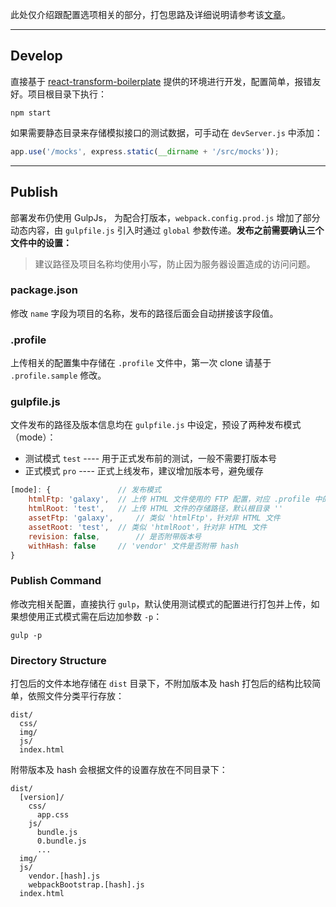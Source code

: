 此处仅介绍跟配置选项相关的部分，打包思路及详细说明请参考该[文章](https://app.classeur.io/#!/files/3xAiWQ42tsXxS52vG9ne)。

---

## Develop

直接基于 [react-transform-boilerplate](https://github.com/gaearon/react-transform-boilerplate) 提供的环境进行开发，配置简单，报错友好。项目根目录下执行：

```
npm start
```

如果需要静态目录来存储模拟接口的测试数据，可手动在 `devServer.js` 中添加：

``` js
app.use('/mocks', express.static(__dirname + '/src/mocks'));
```

---

## Publish

部署发布仍使用 GulpJs， 为配合打版本，`webpack.config.prod.js` 增加了部分动态内容，由 `gulpfile.js` 引入时通过 `global` 参数传递。**发布之前需要确认三个文件中的设置：**

> 建议路径及项目名称均使用小写，防止因为服务器设置造成的访问问题。

### package.json

修改 `name` 字段为项目的名称，发布的路径后面会自动拼接该字段值。

### .profile

上传相关的配置集中存储在 `.profile` 文件中，第一次 clone 请基于 `.profile.sample` 修改。

### gulpfile.js

文件发布的路径及版本信息均在 `gulpfile.js` 中设定，预设了两种发布模式（mode）：
- 测试模式 `test` ---- 用于正式发布前的测试，一般不需要打版本号
- 正式模式 `pro` ---- 正式上线发布，建议增加版本号，避免缓存

``` js
[mode]: { 				// 发布模式
	htmlFtp: 'galaxy',	// 上传 HTML 文件使用的 FTP 配置，对应 .profile 中的字段
	htmlRoot: 'test',	// 上传 HTML 文件的存储路径，默认根目录 ''
	assetFtp: 'galaxy', 	// 类似 'htmlFtp'，针对非 HTML 文件
	assetRoot: 'test',	// 类似 'htmlRoot'，针对非 HTML 文件
	revision: false,		// 是否附带版本号
	withHash: false     // 'vendor' 文件是否附带 hash
}
```

### Publish Command

修改完相关配置，直接执行 `gulp`，默认使用测试模式的配置进行打包并上传，如果想使用正式模式需在后边加参数 `-p`：
```
gulp -p
```

### Directory Structure

打包后的文件本地存储在 `dist` 目录下，不附加版本及 hash 打包后的结构比较简单，依照文件分类平行存放：
```
dist/
  css/
  img/
  js/
  index.html
```
附带版本及 hash 会根据文件的设置存放在不同目录下：
```
dist/
  [version]/
    css/
      app.css
    js/
      bundle.js
      0.bundle.js
      ...
  img/
  js/
	vendor.[hash].js
	webpackBootstrap.[hash].js
  index.html
```